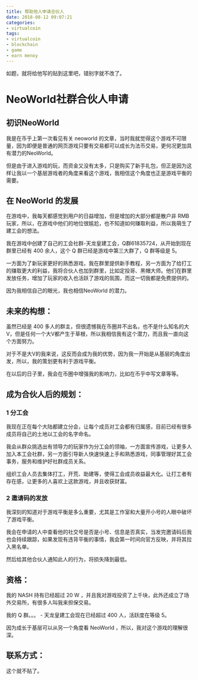 ```yaml
---
title: 帮助他人申请合伙人
date: 2018-08-12 09:07:21
categories:
- virtualcoin
tags:
- virtualcoin
- blockchain
- game
- earn menoy
---
```

如题，就将给他写的贴到这里吧，错别字就不改了。

<!-- more -->

# NeoWorld社群合伙人申请

## 初识NeoWorld

我是在币乎上第一次看见有关 neoworld 的文章，当时我就觉得这个游戏不可限量，因为即便是普通的网页游戏只要有交易都可以成长为法币交易，更何况更加具有潜力的NeoWorld。

但是由于进入游戏的玩，而资金又没有太多，只是购买了新手礼包，但正是因为这样让我以一个基层游戏者的角度来看这个游戏，我相信这个角度也正是游戏平衡的需要。

## 在 NeoWorld 的发展

在游戏中，我每天都感觉到用户的日益增加，但是增加的大部分都是散户非 RMB 玩家，所以，在游戏中他们的地位很尴尬，也不知道如何赚取利益，所以我萌生了建工会的想法。

我在游戏中创建了自己的工会社群-天龙皇建工会，Q群61835724，从开始到现在群里已经有 400 余人，这个 Q 群已经是游戏中第三大群了，Q 群等级是 5。

一方面为了新玩家更好的熟悉游戏，我在群里提供新手教程，另一方面为了给打工的赚取更大的利益，我将合伙人也加到群里，比如定投哥、黑帽大师。他们在群里发放任务，增加了玩家的收入也活跃了游戏的氛围，而这一切我都是免费提供的。

因为我相信自己的眼光，我也相信NeoWorld 的潜力。

## 未来的构想：

虽然已经是 400 多人的群主，但很遗憾我在币圈并不出名，也不是什么知名的大V，但是任何一个大V都产生于草根，所以我相信我有这个潜力，而且我一直向这个方面努力。

对于不是大V的我来说，这反而会成为我的优势，因为我一开始是从基层的角度出发，所以，我的策划更有利于游戏平衡。

在以后的日子里，我会在币圈中增强我的影响力，比如在币乎中写文章等等。

## 成为合伙人后的规划：

### 1 分工会

我现在正在每个大陆都建立分会，让每个成员对工会都有归属感，目前已经有很多成员将自己的土地以工会的名字命名。

我会从群众挑选出有领导力的玩家作为分工会的领袖，一方面宣传游戏，让更多人加入本工会社群，另一方面引导新人快速快速上手和熟悉游戏，同事管理好其工会事务，服务和维护好社群成员关系。

组织工会人员去集体打工，开荒、助建等，使得工会成员收益最大化。让打工者有存在感，让更多的人喜欢上这款游戏，并且收获财富。

### 2 邀请码的发放

我深刻的知道对于游戏平衡是多么重要，尤其是工作室和大量开小号的人眼中破坏了游戏平衡。

我会在申请的人中查看他的社交号是否是小号、信息是否真实，当发完邀请码后我也会持续跟踪，如果发现有违背平衡的事情，我会第一时间向官方反映，并将其拉入黑名单。

然后给其他合伙人通知此人的行为，将损失降到最低。

## 资格：

我的 NASH 持有已经超过 20 W ，并且我对游戏投资了上千块，此外还成立了场外交易所，有很多人叫我来担保交易。

我的 Q 群。。。 - 天龙皇建工会现在已经超过 400 人，活跃度在等级 5。

因为成长于基层可以从另一个角度看 NeoWorld ，所以，我对这个游戏的理解很深。

## 联系方式：

这个就不贴了。

